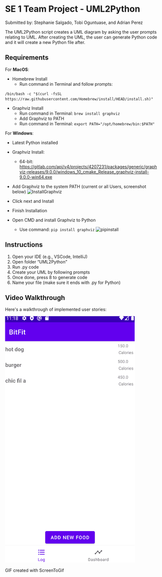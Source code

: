 # SE 1 Team Project - UML2Python

Submitted by: Stephanie Salgado, Tobi Oguntuase, and Adrian Perez

The UML2Python script creates a UML diagram by asking the user prompts relating to UML. After creating the UML, the user can generate Python code and it will create a new Python file after.

## Requirements

For **MacOS**:
- Homebrew Install
    - Run command in Terminal and follow prompts:
      
`/bin/bash -c "$(curl -fsSL https://raw.githubusercontent.com/Homebrew/install/HEAD/install.sh)"`
- Graphviz Install
    - Run command in Terminal:
    `brew install graphviz`
    - Add Graphviz to PATH
    - Run command in Terminal:
    `export PATH="/opt/homebrew/bin:$PATH"`

For **Windows**:
- Latest Python installed
- Graphviz Install:
    - 64-bit: https://gitlab.com/api/v4/projects/4207231/packages/generic/graphviz-releases/9.0.0/windows_10_cmake_Release_graphviz-install-9.0.0-win64.exe
- Add Graphviz to the system PATH (current or all Users, screenshot below)
![InstallGraphviz](https://hackmd.io/_uploads/rk6XPT5rp.png)

- Click next and Install
- Finish Installation
- Open CMD and install Graphviz to Python
    - Use command: `pip install graphviz`
    ![pipinstall](https://hackmd.io/_uploads/B1q2Pp9Sp.png)
    
## Instructions

1. Open your IDE (e.g., VSCode, IntelliJ)
2. Open folder “UML2Python”
3. Run .py code
4. Create your UML by following prompts
5. Once done, press 8 to generate code
6. Name your file (make sure it ends with .py for Python)




## Video Walkthrough

Here's a walkthrough of implemented user stories:

<img src='https://github.com/adrianp336/BitFitPt1/blob/master/walkthrough.gif' width='' alt='Video Walkthrough' />

<!-- Replace this with whatever GIF tool you used! -->
GIF created with ScreenToGif
<!-- Recommended tools:
[Kap](https://getkap.co/) for macOS
[ScreenToGif](https://www.screentogif.com/) for Windows
[peek](https://github.com/phw/peek) for Linux. -->

